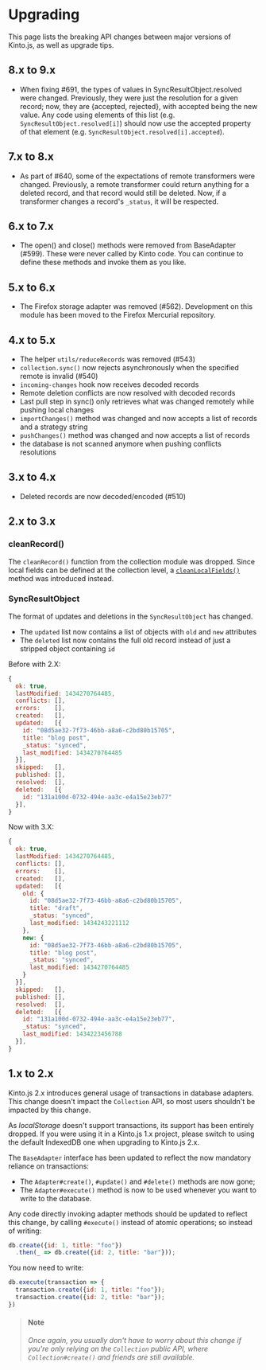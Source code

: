 # Upgrading

This page lists the breaking API changes between major versions of Kinto.js, as well as upgrade tips.

## 8.x to 9.x

* When fixing #691, the types of values in SyncResultObject.resolved were changed. Previously, they were just the resolution for a given record; now, they are {accepted, rejected}, with accepted being the new value. Any code using elements of this list (e.g. `SyncResultObject.resolved[i]`) should now use the accepted property of that element (e.g. `SyncResultObject.resolved[i].accepted`).

## 7.x to 8.x

* As part of #640, some of the expectations of remote transformers were changed. Previously, a remote transformer could return anything for a deleted record, and that record would still be deleted. Now, if a transformer changes a record's `_status`, it will be respected.

## 6.x to 7.x

* The open() and close() methods were removed from BaseAdapter (#599). These were never called by Kinto code. You can continue to define these methods and invoke them as you like.

## 5.x to 6.x

* The Firefox storage adapter was removed (#562). Development on this module has been moved to the Firefox Mercurial repository.

## 4.x to 5.x

* The helper `utils/reduceRecords` was removed (#543)
* `collection.sync()` now rejects asynchronously when the specified remote is invalid (#540)
* `incoming-changes` hook now receives decoded records
* Remote deletion conflicts are now resolved with decoded records
* Last pull step in sync() only retrieves what was changed remotely while pushing local changes
* `importChanges()` method was changed and now accepts a list of records and a strategy string
* `pushChanges()` method was changed and now accepts a list of records
* the database is not scanned anymore when pushing conflicts resolutions

## 3.x to 4.x

* Deleted records are now decoded/encoded (#510)

## 2.x to 3.x

### cleanRecord()

The `cleanRecord()` function from the collection module was dropped. Since local fields can be defined at the collection level, a [`cleanLocalFields()`](https://doc.esdoc.org/github.com/Kinto/kinto.js/class/src/collection.js~Collection.html#instance-method-cleanLocalFields) method was introduced instead.


### SyncResultObject

The format of updates and deletions in the `SyncResultObject` has changed.

* The `updated` list now contains a list of objects with `old` and `new` attributes
* The `deleted` list now contains the full old record instead of just a stripped object containing `id`

Before with 2.X:

```js
{
  ok: true,
  lastModified: 1434270764485,
  conflicts: [],
  errors:    [],
  created:   [],
  updated:   [{
    id: "08d5ae32-7f73-46bb-a8a6-c2bd80b15705",
    title: "blog post",
    _status: "synced",
    last_modified: 1434270764485
  }],
  skipped:   [],
  published: [],
  resolved:  [],
  deleted:   [{
    id: "131a100d-0732-494e-aa3c-e4a15e23eb77"
  }],
}
```

Now with 3.X:

```js
{
  ok: true,
  lastModified: 1434270764485,
  conflicts: [],
  errors:    [],
  created:   [],
  updated:   [{
    old: {
      id: "08d5ae32-7f73-46bb-a8a6-c2bd80b15705",
      title: "draft",
      _status: "synced",
      last_modified: 1434243221112
    },
    new: {
      id: "08d5ae32-7f73-46bb-a8a6-c2bd80b15705",
      title: "blog post",
      _status: "synced",
      last_modified: 1434270764485
    }
  }],
  skipped:   [],
  published: [],
  resolved:  [],
  deleted:   [{
    id: "131a100d-0732-494e-aa3c-e4a15e23eb77",
    _status: "synced",
    last_modified: 1434223456788
  }],
}
```


## 1.x to 2.x

Kinto.js 2.x introduces general usage of transactions in database adapters. This change doesn't impact the `Collection` API, so most users shouldn't be impacted by this change.

As *localStorage* doesn't support transactions, its support has been entirely dropped. If you were using it in a Kinto.js 1.x project, please switch to using the default IndexedDB one when upgrading to Kinto.js 2.x.

The `BaseAdapter` interface has been updated to reflect the now mandatory reliance on transactions:

- The `Adapter#create()`, `#update()` and `#delete()` methods are now gone;
- The `Adapter#execute()` method is now to be used whenever you want to write to the database.

Any code directly invoking adapter methods should be updated to reflect this change, by calling `#execute()` instead of atomic operations; so instead of writing:

```js
db.create({id: 1, title: "foo"})
  .then(_ => db.create({id: 2, title: "bar"}));
```

You now need to write:

```js
db.execute(transaction => {
  transaction.create({id: 1, title: "foo"});
  transaction.create({id: 2, title: "bar"});
})
```

> #### Note
>
> *Once again, you usually don't have to worry about this change if you're only relying on the `Collection` public API, where `Collection#create()` and friends are still available.*
